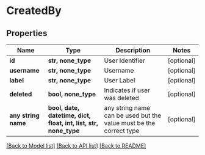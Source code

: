 # CreatedBy



## Properties
Name | Type | Description | Notes
------------ | ------------- | ------------- | -------------
**id** | **str, none_type** | User Identifier | [optional] 
**username** | **str, none_type** | Username | [optional] 
**label** | **str, none_type** | User Label | [optional] 
**deleted** | **bool, none_type** | Indicates if user was deleted | [optional] 
**any string name** | **bool, date, datetime, dict, float, int, list, str, none_type** | any string name can be used but the value must be the correct type | [optional]

[[Back to Model list]](../README.md#documentation-for-models) [[Back to API list]](../README.md#documentation-for-api-endpoints) [[Back to README]](../README.md)


